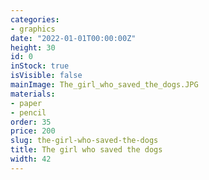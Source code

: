 ```yaml
---
categories:
- graphics
date: "2022-01-01T00:00:00Z"
height: 30
id: 0
inStock: true
isVisible: false
mainImage: The_girl_who_saved_the_dogs.JPG
materials:
- paper
- pencil
order: 35
price: 200
slug: the-girl-who-saved-the-dogs
title: The girl who saved the dogs
width: 42
---
```


